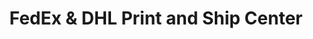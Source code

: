 ---
title: "FedEx & DHL Print and Ship Center"
url: /pensacola/fedex-und-dhl-print-and-ship-center/
shop: Kopieren
---